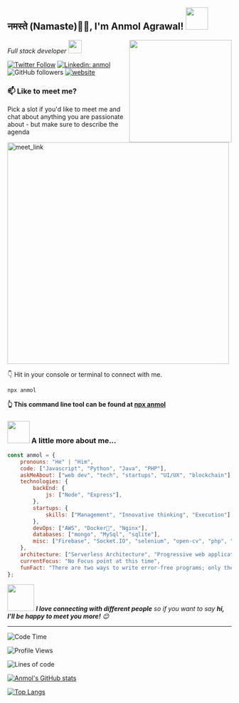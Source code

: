 <h2>नमस्ते (Namaste)🙏🏻, I'm Anmol Agrawal! <img src="https://media.giphy.com/media/12oufCB0MyZ1Go/giphy.gif" width="50"></h2>
<img align='right' src="https://media.giphy.com/media/M9gbBd9nbDrOTu1Mqx/giphy.gif" width="230">
<p><em>Full stack developer
</a><img src="https://media.giphy.com/media/WUlplcMpOCEmTGBtBW/giphy.gif" width="30"> 
</em></p>

[![Twitter Follow](https://img.shields.io/twitter/follow/misteranmol?label=Follow)](https://twitter.com/A2_AnmolAgrawal)
[![Linkedin: anmol](https://img.shields.io/badge/-anmol-blue?style=flat-square&logo=Linkedin&logoColor=white&link=https://www.linkedin.com/in/anmol-p-singh/)](https://www.linkedin.com/in/anmol-agrawal-748389151/)
![GitHub followers](https://img.shields.io/github/followers/anmol098?label=Follow&style=social)
[![website](https://img.shields.io/badge/Website-46a2f1.svg?&style=flat-square&logo=Google-Chrome&logoColor=white&link=https://anmode.github.io/personalportfolio/)](https://anmode.github.io/personalportfolio/)

### 📫 Like to meet me?

Pick a slot if you'd like to meet me and chat about anything you are passionate about - but make sure to describe the agenda

<a href="https://calendly.com/anmode/30min" target="_blank"><img width="498" alt="meet_link" src="https://user-images.githubusercontent.com/15426564/144297439-f530f383-e73e-41e0-9914-a9b7d3f432e5.png"></a>

👇 Hit in your console or terminal to connect with me.

```bash
npx anmol
```
**👆 This command line tool can be found at [npx anmol](https://github.com/anmode/npx_card)**

### <img src="https://media.giphy.com/media/VgCDAzcKvsR6OM0uWg/giphy.gif" width="50"> A little more about me...  

```javascript
const anmol = {
    pronouns: "He" | "Him",
    code: ["Javascript", "Python", "Java", "PHP"],
    askMeAbout: ["web dev", "tech", "startups", "UI/UX", "blockchain"],
    technologies: {
        backEnd: {
            js: ["Node", "Express"],
        },
        startups: {
            skills: ["Management", "Innovative thinking", "Execution"]
        },
        devOps: ["AWS", "Docker🐳", "Nginx"],
        databases: ["mongo", "MySql", "sqlite"],
        misc: ["Firebase", "Socket.IO", "selenium", "open-cv", "php", "SuiteApp"]
    },
    architecture: ["Serverless Architecture", "Progressive web applications", "Single page applications"],
    currentFocus: "No Focus point at this time",
    funFact: "There are two ways to write error-free programs; only the third one works"
};
```

<img src="https://media.giphy.com/media/LnQjpWaON8nhr21vNW/giphy.gif" width="60"> <em><b>I love connecting with different people</b> so if you want to say <b>hi, I'll be happy to meet you more!</b> 😊</em>

---
<!--START_SECTION:waka-->
![Code Time](http://img.shields.io/badge/Code%20Time-2%2C177%20hrs%2025%20mins-blue)

![Profile Views](<https://komarev.com/ghpvc/?username=anmode&label=Profile%20views&color=0e75b6&style=flat" alt="anmode">)

![Lines of code](https://img.shields.io/badge/From%20Hello%20World%20I%27ve%20Written-1%20lakh%20lines%20of%20code-blue)

[![Anmol's GitHub stats](https://github-readme-stats.vercel.app/api?username=anmode)](https://github.com/anmode/github-readme-stats)

[![Top Langs](https://github-readme-stats.vercel.app/api/top-langs/?username=anmode)](https://github.com/anmode/github-readme-stats)

<!-- [![wakatime stats](https://github-readme-stats.vercel.app/api/wakatime?username=anmode)](https://github.com/anmode/github-readme-stats) -->

<!-- **🐱 My GitHub Data** 

> 🏆 36 Contributions in the Year 2023
 > 
> 📦 182.5 kB Used in GitHub's Storage 
 > 
> 🚫 Not Opted to Hire
 > 
> 📜 21 Public Repositories 
 > 
> 🔑 23 Private Repositories  
 > 
**I'm an Early 🐤** 

```text
🌞 Morning      120 commits       ███░░░░░░░░░░░░░░░░░░░░░░   15.35 % 
🌆 Daytime      300 commits       █████████░░░░░░░░░░░░░░░░   38.36 % 
🌃 Evening      246 commits       ███████░░░░░░░░░░░░░░░░░░   31.46 % 
🌙 Night        116 commits       ███░░░░░░░░░░░░░░░░░░░░░░   14.83 % 

```
📅 **I'm Most Productive on Sunday** 

```text
Monday         103 commits       ███░░░░░░░░░░░░░░░░░░░░░░   13.17 % 
Tuesday         85 commits       ██░░░░░░░░░░░░░░░░░░░░░░░   10.87 % 
Wednesday      107 commits       ███░░░░░░░░░░░░░░░░░░░░░░   13.68 % 
Thursday       105 commits       ███░░░░░░░░░░░░░░░░░░░░░░   13.43 % 
Friday          94 commits       ███░░░░░░░░░░░░░░░░░░░░░░   12.02 % 
Saturday       124 commits       ████░░░░░░░░░░░░░░░░░░░░░   15.86 % 
Sunday         164 commits       █████░░░░░░░░░░░░░░░░░░░░   20.97 % 

```


📊 **This Week I Spent My Time On** 

```text
⌚︎ Time Zone: Asia/Kolkata

💬 Programming Languages: 
No Activity Tracked This Week

🔥 Editors: 
No Activity Tracked This Week

💻 Operating System: 
No Activity Tracked This Week

```

**I Mostly Code in JavaScript** 

```text
JavaScript               33 repos            ████████████░░░░░░░░░░░░░   48.53 % 
Vue                      8 repos             ███░░░░░░░░░░░░░░░░░░░░░░   11.76 % 
Java                     7 repos             ██░░░░░░░░░░░░░░░░░░░░░░░   10.29 % 
CSS                      7 repos             ██░░░░░░░░░░░░░░░░░░░░░░░   10.29 % 
Dart                     4 repos             █░░░░░░░░░░░░░░░░░░░░░░░░   05.88 % 

```



 Last Updated on 09/02/2023 01:50:35 UTC
<!--END_SECTION:waka-->

